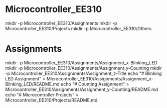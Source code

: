 # Microcontroller_EE310
mkdir -p Microcontroller_EE310/Assignments
mkdir -p Microcontroller_EE310/Projects
mkdir -p Microcontroller_EE310/Others

# Assignments
mkdir -p Microcontroller_EE310/Assignments/Assignment_x-Blinking_LED
mkdir -p Microcontroller_EE310/Assignments/Assignment_y-Counting
mkdir -p Microcontroller_EE310/Assignments/Assignment_z-Title
echo "# Blinking LED Assignment" > Microcontroller_EE310/Assignments/Assignment_x-Blinking_LED/README.md
echo "# Counting Assignment" > Microcontroller_EE310/Assignments/Assignment_y-Counting/README.md
echo "# Microcontroller Projects" > Microcontroller_EE310/Projects/README.md

